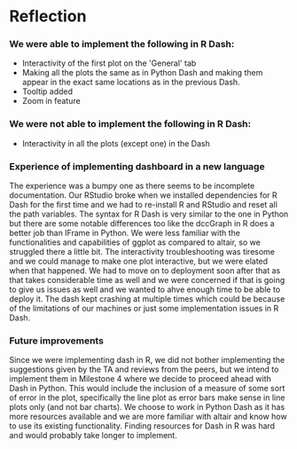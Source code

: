 # Reflection

### We were able to implement the following in R Dash:
* Interactivity of the first plot on the 'General' tab
* Making all the plots the same as in Python Dash and making them appear in the exact same locations as in the previous Dash.
* Tooltip added
* Zoom in feature

### We were not able to implement the following in R Dash:
* Interactivity in all the plots (except one) in the Dash

### Experience of implementing dashboard in a new language

The experience was a bumpy one as there seems to be incomplete documentation. Our RStudio broke when we installed dependencies for R Dash for the first time and we had to re-install R and RStudio and reset all the path variables. The syntax for R Dash is very similar to the one in Python but there are some notable differences too like the dccGraph in R does a better job than IFrame in Python. We were less familiar with the functionalities and capabilities of ggplot as compared to altair, so we struggled there a little bit. The interactivity troubleshooting was tiresome and we could manage to make one plot interactive, but we were elated when that happened. We had to move on to deployment soon after that as that takes considerable time as well and we were concerned if that is going to give us issues as well and we wanted to ahve enough time to be able to deploy it. The dash kept crashing at multiple times which could be because of the limitations of our machines or just some implementation issues in R Dash.

### Future improvements

Since we were implementing dash in R, we did not bother implementing the suggestions given by the TA and reviews from the peers, but we intend to implement them in Milestone 4 where we decide to proceed ahead with Dash in Python. This would include the inclusion of a measure of some sort of error in the plot, specifically the line plot as error bars make sense in line plots only (and not bar charts). We choose to work in Python Dash as it has more resources available and we are more familiar with altair and know how to use its existing functionality. Finding resources for Dash in R was hard and would probably take longer to implement.
